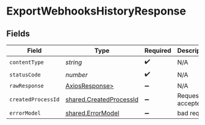 # ExportWebhooksHistoryResponse


## Fields

| Field                                                              | Type                                                               | Required                                                           | Description                                                        |
| ------------------------------------------------------------------ | ------------------------------------------------------------------ | ------------------------------------------------------------------ | ------------------------------------------------------------------ |
| `contentType`                                                      | *string*                                                           | :heavy_check_mark:                                                 | N/A                                                                |
| `statusCode`                                                       | *number*                                                           | :heavy_check_mark:                                                 | N/A                                                                |
| `rawResponse`                                                      | [AxiosResponse>](https://axios-http.com/docs/res_schema)           | :heavy_minus_sign:                                                 | N/A                                                                |
| `createdProcessId`                                                 | [shared.CreatedProcessId](../../models/shared/createdprocessid.md) | :heavy_minus_sign:                                                 | Request accepted                                                   |
| `errorModel`                                                       | [shared.ErrorModel](../../models/shared/errormodel.md)             | :heavy_minus_sign:                                                 | bad request                                                        |